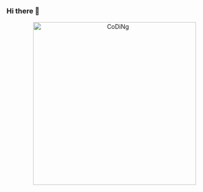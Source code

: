 ### Hi there 👋

<div id="header" align="center">
  <img height="380" src="./mee.gif" href="https://github.com/AntonKarpukhin" alt="CoDiNg" /><br> 
</div>



